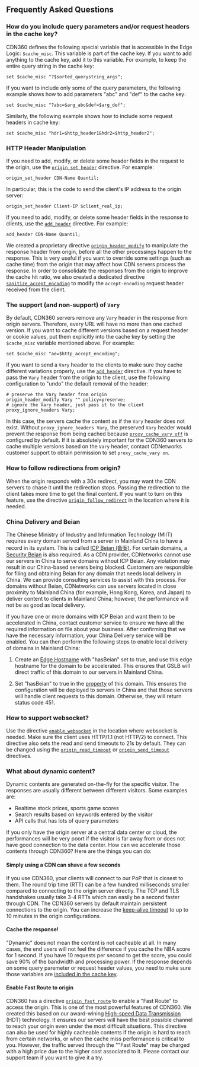 ## Frequently Asked Questions

### How do you include query parameters and/or request headers in the cache key?

CDN360 defines the following special variable that is accessible in the Edge Logic: `$cache_misc`. This variable is part of the cache key. If you want to add anything to the cache key, add it to this variable. For example, to keep the entire query string in the cache key:
```nginx
set $cache_misc "?$sorted_querystring_args";
```
If you want to include only some of the query parameters, the following example shows how to add parameters "abc" and "def" to the cache key:
```nginx
set $cache_misc "?abc=$arg_abc&def=$arg_def";
```
Similarly, the following example shows how to include some request headers in cache key:
```nginx
set $cache_misc "hdr1=$http_header1&hdr2=$http_header2";
```

### HTTP Header Manipulation

If you need to add, modify, or delete some header fields in the request to the origin, use the [`origin_set_header`](</docs/edge-logic/supported-directives.md#origin_set_header>) directive. For example:
```nginx
origin_set_header CDN-Name Quantil;
```
In particular, this is the code to send the client's IP address to the origin server:
```nginx
origin_set_header Client-IP $client_real_ip;
```
If you need to add, modify, or delete some header fields in the response to clients, use the [`add_header`](</docs/edge-logic/supported-directives.md#add_header>) directive. For example:
```nginx
add_header CDN-Name Quantil;
```
We created a proprietary directive [`origin_header_modify`](</docs/edge-logic/supported-directives.md#origin_header_modify>) to manipulate the response header from origin, before all the other processings happen to the response. This is very useful if you want to override some settings (such as cache time) from the origin that may affect how CDN servers process the response.
In order to consolidate the responses from the origin to improve the cache hit ratio, we also created a dedicated directive [`sanitize_accept_encoding`](</docs/edge-logic/supported-directives.md#sanitize_accept_encoding>) to modify the `accept-encoding` request header received from the client.

### The support (and non-support) of `Vary`

By default, CDN360 servers remove any `Vary` header in the response from origin servers. Therefore, every URL will have no more than one cached version. If you want to cache different versions based on a request header or cookie values, put them explicitly into the cache key by setting the `$cache_misc` variable mentioned above. For example:
```nginx
set $cache_misc "ae=$http_accept_encoding";
```
If you want to send a `Vary` header to the clients to make sure they cache different variations properly, use the [`add_header`](</docs/edge-logic/supported-directives.md#add_header>) directive. If you have to pass the `Vary` header from the origin to the client, use the following configuration to "undo" the default removal of the header:
```nginx
# preserve the Vary header from origin
origin_header_modify Vary "" policy=preserve;
# ignore the Vary header, just pass it to the client
proxy_ignore_headers Vary; 
```
In this case, the servers cache the content as if the `Vary` header does not exist. Without `proxy_ignore_headers Vary`, the preserved `Vary` header would prevent the response from being cached because [`proxy_cache_vary off`](</docs/edge-logic/supported-directives.md#proxy_cache_vary>) is configured by default. If it is absolutely important for the CDN360 servers to cache multiple versions based on the `Vary` header, contact CDNetworks customer support to obtain permission to set `proxy_cache_vary on`.

### How to follow redirections from origin?

When the origin responds with a 30x redirect, you may want the CDN servers to chase it until the redirection stops. Passing the redirection to the client takes more time to get the final content. If you want to turn on this feature, use the directive [`origin_follow_redirect`](</docs/edge-logic/supported-directives.md#origin_follow_redirect>) in the location where it is needed.

### China Delivery and Beian

The Chinese Ministry of Industry and Information Technology (MIIT) requires every domain served from a server in Mainland China to have a record in its system. This is called [ICP Beian (备案)](https://beian.miit.gov.cn/). For certain domains, a [Security Beian](https://www.beian.gov.cn/) is also required. As a CDN provider, CDNetworks cannot use our servers in China to serve domains without ICP Beian. Any violation may result in our China-based servers being blocked. Customers are responsible for filing and obtaining Beian for any domain that needs local delivery in China. We can provide consulting services to assist with this process. For domains without Beian, CDNetworks can use servers located in close proximity to Mainland China (for example, Hong Kong, Korea, and Japan) to deliver content to clients in Mainland China; however, the performance will not be as good as local delivery.

If you have one or more domains with ICP Beian and want them to be accelerated in China, contact customer service to ensure we have all the required information on file about your business. After confirming that we have the necessary information, your China Delivery service will be enabled. You can then perform the following steps to enable local delivery of domains in Mainland China: 

1. Create an [Edge Hostname](</docs/portal/traffic-management/creating-edge-hostname.md>) with "hasBeian" set to true, and use this edge hostname for the domain to be accelerated. This ensures that GSLB will direct traffic of this domain to our servers in Mainland China. 

2. Set "hasBeian" to true in the [property](</docs/portal/edge-configurations/creating-property.md>) of this domain. This ensures the configuration will be deployed to servers in China and that those servers will handle client requests to this domain. Otherwise, they will return status code 451.

### How to support websocket?

Use the directive [`enable_websocket`](</docs/edge-logic/supported-directives.md#enable_websocket>) in the location where websocket is needed. Make sure the client uses HTTP/1.1 (not HTTP/2) to connect. This directive also sets the read and send timeouts to 21s by default. They can be changed using the [`origin_read_timeout`](</docs/edge-logic/supported-directives.md#origin_read_timeout>) or [`origin_send_timeout`](</docs/edge-logic/supported-directives.md#origin_send_timeout>) directives.

### What about dynamic content?

Dynamic contents are generated on-the-fly for the specific visitor. The responses are usually different between different visitors. Some examples are:
* Realtime stock prices, sports game scores
* Search results based on keywords entered by the visitor
* API calls that has lots of query parameters

If you only have the origin server at a central data center or cloud, the performances will be very poort if the visitor is far away from or does not have good connection to the data center. How can we accelerate those contents through CDN360? Here are the things you can do:
#### Simply using a CDN can shave a few seconds
If you use CDN360, your clients will connect to our PoP that is closest to them. The round trip time (RTT) can be a few hundred milliseconds smaller compared to connecting to the origin server directly. The TCP and TLS handshakes usually take 3-4 RTTs which can easily be a second faster through CDN. The CDN360 servers by default maintain persistent connections to the origin. You can increase the [keep-alive timeout](/docs/portal/edge-configurations/managing-origins) to up to 10 minutes in the origin configurations.
#### Cache the response!
"Dynamic" does not mean the content is not cacheable at all. In many cases, the end users will not feel the difference if you cache the NBA score for 1 second. If you have 10 requests per second to get the score, you could save 90% of the bandwidth and processing power. If the response depends on some query paremeter or request header values, you need to make sure those variables are [included in the cache key](#how-do-you-include-query-parameters-andor-request-headers-in-the-cache-key).
#### Enable Fast Route to origin
CDN360 has a directive [`origin_fast_route`](</docs/edge-logic/supported-directives.md#origin_fast_route>) to enable a "Fast Route" to access the origin. This is one of the most powerful features of CDN360. We created this based on our award-wining [High-speed Data Transmission](https://www.cdnetworks.com/enterprise-applications/high-speed-data-transmission/) (HDT) technology. It ensures our servers will have the best possible channel to reach your origin even under the most difficult situations. This directive can also be used for highly cacheable contents if the origin is hard to reach from certain networks, or when the cache miss performance is critical to you. However, the traffic served through the ""Fast Route" may be charged with a high price due to the higher cost associated to it. Please contact our support team if you want to give it a try.
